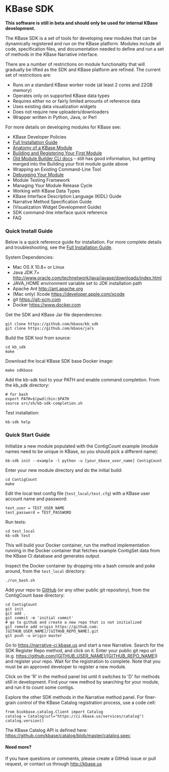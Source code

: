 # KBase SDK

**This software is still in beta and should only be used for internal KBase development.**

The KBase SDK is a set of tools for developing new modules that can be dynamically registered and run on the KBase platform.  Modules include all code, specification files, and documentation needed to define and run a set of methods in the KBase Narrative interface.

There are a number of restrictions on module functionality that will gradually be lifted as the SDK and KBase platform are refined.  The current set of restrictions are:

- Runs on a standard KBase worker node (at least 2 cores and 22GB memory)
- Operates only on supported KBase data types
- Requires either no or fairly limited amounts of reference data
- Uses existing data visualization widgets
- Does not require new uploaders/downloaders
- Wrapper written in Python, Java, or Perl


For more details on developing modules for KBase see:

- KBase Developer Policies
- [Full Installation Guide](doc/installation.md)
- [Anatomy of a KBase Module](doc/module_overview.md)
- [Building and Registering Your First Module](doc/getting_started.md)
- [Old Module Builder CLI docs](doc/Module_builder.md) - still has good information, but getting merged into the Building your first module guide above
- Wrapping an Existing Command-Line Tool
- [Debugging Your Module](doc/Docker_deployment.md)
- Module Testing Framework
- Managing Your Module Release Cycle
- Working with KBase Data Types
- KBase Interface Description Language (KIDL) Guide
- Narrative Method Specification Guide
- (Visualization Widget Development Guide)
- SDK command-line interface quick reference
- FAQ


### Quick Install Guide

Below is a quick reference guide for installation.  For more complete details and troubleshooting, see the [Full Installation Guide](doc/installation.md).

System Dependencies:

- Mac OS X 10.8+ or Linux
- Java JDK 7+ http://www.oracle.com/technetwork/java/javase/downloads/index.html
- JAVA_HOME environment variable set to JDK installation path
- Apache Ant http://ant.apache.org
- (Mac only) Xcode https://developer.apple.com/xcode
- git https://git-scm.com
- Docker https://www.docker.com

Get the SDK and KBase Jar file dependencies:

    git clone https://github.com/kbase/kb_sdk
    git clone https://github.com/kbase/jars

Build the SDK tool from source:

    cd kb_sdk
    make

Download the local KBase SDK base Docker image:

    make sdkbase 

Add the kb-sdk tool to your PATH and enable command completion.  From the kb_sdk directory:

    # for bash
    export PATH=$(pwd)/bin:$PATH
    source src/sh/kb-sdk-completion.sh

Test installation:

    kb-sdk help


### Quick Start Guide

Initialize a new module populated with the ContigCount example (module names need to be unique in KBase, so you should pick a different name):

    kb-sdk init --example -l python -u [your_kbase_user_name] ContigCount

Enter your new module directory and do the initial build:

    cd ContigCount
    make

Edit the local test config file (`test_local/test.cfg`) with a KBase user account name and password:

    test_user = TEST_USER_NAME
    test_password = TEST_PASSWORD

Run tests:

    cd test_local
    kb-sdk test

This will build your Docker container, run the method implementation running in the Docker container that fetches example ContigSet data from the KBase CI database and generates output.

Inspect the Docker container by dropping into a bash console and poke around, from the `test_local` directory:
    
    ./run_bash.sh

Add your repo to [GitHub](http://github.com) (or any other public git repository), from the ContigCount base directory:

    cd ContigCount
    git init
    git add .
    git commit -m 'initial commit'
    # go to github and create a new repo that is not initialized
    git remote add origin https://github.com:[GITHUB_USER_NAME]/[GITHUB_REPO_NAME].git
    git push -u origin master

Go to https://narrative-ci.kbase.us and start a new Narrative.  Search for the SDK Register Repo method, and click on it.  Enter your public git repo url (e.g. https://github.com/[GITHUB_USER_NAME]/[GITHUB_REPO_NAME]) and register your repo.  Wait for the registration to complete.  Note that you must be an approved developer to register a new module.

Click on the 'R' in the method panel list until it switches to 'D' for methods still in development.  Find your new method by searching for your module, and run it to count some contigs.

Explore the other SDK methods in the Narrative method panel.  For finer-grain control of the KBase Catalog registration process, use a code cell:

    from biokbase.catalog.Client import Catalog
    catalog = Catalog(url="https://ci.kbase.us/services/catalog")
    catalog.version()

The KBase Catalog API is defined here: https://github.com/kbase/catalog/blob/master/catalog.spec


#### Need more?

If you have questions or comments, please create a GitHub issue or pull request, or contact us through http://kbase.us
